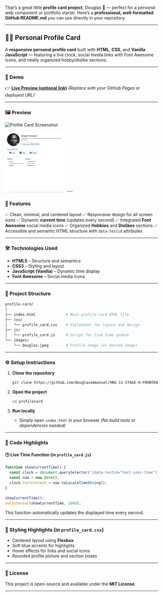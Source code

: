 That’s a great little **profile card project**, Douglas 💪 — perfect for a personal web component or portfolio starter.
Here’s a **professional, well-formatted GitHub README.md** you can use directly in your repository.

---

## 🧑‍💻 Personal Profile Card

A **responsive personal profile card** built with **HTML**, **CSS**, and **Vanilla JavaScript** — featuring a live clock, social media links with Font Awesome icons, and neatly organized hobby/dislike sections.

---

### 🚀 Demo

👉 **[Live Preview (optional link)](https://yourusername.github.io/profile-card/)**
*(Replace with your GitHub Pages or deployed URL)*

---

### 🖼️ Preview

![Profile Card Screenshot](https://res.cloudinary.com/douglasemmanuel/image/upload/v1760651793/Douglas_ieltev.jpg)

<img src="./images/profilecard.jpeg" alt="All Todos" width="200"/>
---

### 🧩 Features

✅ Clean, minimal, and centered layout
✅ Responsive design for all screen sizes
✅ Dynamic **current time** (updates every second)
✅ Integrated **Font Awesome** social media icons
✅ Organized **Hobbies** and **Dislikes** sections
✅ Accessible and semantic HTML structure with `data-testid` attributes

---

### 🛠️ Technologies Used

* **HTML5** – Structure and semantics
* **CSS3** – Styling and layout
* **JavaScript (Vanilla)** – Dynamic time display
* **Font Awesome** – Social media icons

---

### 📁 Project Structure

```bash
profile-card/
│
├── index.html              # Main profile card HTML file
├── css/
│   └── profile_card.css    # Stylesheet for layout and design
├── js/
│   └── profile_card.js     # Script for live time update
└── images/
    └── Douglas.jpeg        # Profile image (or hosted image)
```

---

### ⚙️ Setup Instructions

1. **Clone the repository**

   ```bash
   git clone https://github.com/Douglasemmanuel/HNG-13-STAGE-0-FRONTEND-DEVELOPMENT-TRACK.git
   ```

2. **Open the project**

   ```bash
   cd profilecard
   ```

3. **Run locally**

   * Simply open `index.html` in your browser
     *(No build tools or dependencies needed)*

---

### 🧠 Code Highlights

#### 🕒 Live Time Function (in `profile_card.js`)

```js
function showCurrentTime() {
  const clock = document.querySelector('[data-testid="test-user-time"]');
  const now = new Date();
  clock.textContent = now.toLocaleTimeString();
}

showCurrentTime();
setInterval(showCurrentTime, 1000);
```

This function automatically updates the displayed time every second.

---

### 💅 Styling Highlights (in `profile_card.css`)

* Centered layout using **Flexbox**
* Soft blue accents for highlights
* Hover effects for links and social icons
* Rounded profile picture and section boxes

---




### 🪪 License

This project is open-source and available under the **MIT License**.

---
